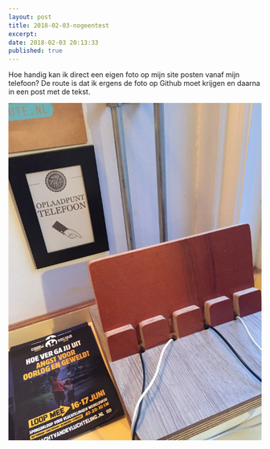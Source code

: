 ```yaml
---
layout: post
title: 2018-02-03-nogeentest
excerpt:
date: 2018-02-03 20:13:33 
published: true
---
```


Hoe handig kan ik direct een eigen foto op mijn site posten vanaf mijn telefoon? De route is dat ik ergens de foto op Github moet krijgen en daarna in een post met de tekst. 

![Image](images/asset.jpg)

